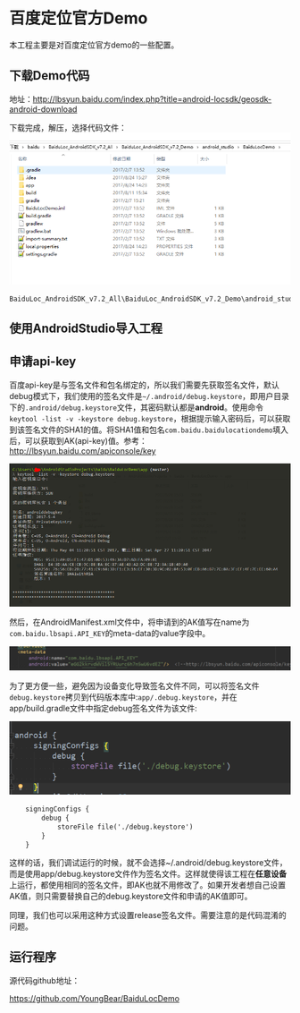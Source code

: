 # 百度定位官方Demo

本工程主要是对百度定位官方demo的一些配置。

## 下载Demo代码
地址：http://lbsyun.baidu.com/index.php?title=android-locsdk/geosdk-android-download

下载完成，解压，选择代码文件：
![选择代码文件][1]

```
BaiduLoc_AndroidSDK_v7.2_All\BaiduLoc_AndroidSDK_v7.2_Demo\android_studio\BaiduLocDemo
```

## 使用AndroidStudio导入工程

## 申请api-key

百度api-key是与签名文件和包名绑定的，所以我们需要先获取签名文件，默认debug模式下，我们使用的签名文件是`~/.android/debug.keystore`，即用户目录下的`.android/debug.keystore`文件，其密码默认都是**android**。使用命令`keytool -list -v -keystore debug.keystore`，根据提示输入密码后，可以获取到该签名文件的SHA1的值。将SHA1值和包名`com.baidu.baidulocationdemo`填入后，可以获取到AK(api-key)值。参考：http://lbsyun.baidu.com/apiconsole/key

![获取SHA1值][2]

然后，在AndroidManifest.xml文件中，将申请到的AK值写在name为`com.baidu.lbsapi.API_KEY`的meta-data的value字段中。

![设置AK值][3]

为了更方便一些，避免因为设备变化导致签名文件不同，可以将签名文件`debug.keystore`拷贝到代码版本库中:`app/.debug.keystore`，并在app/build.gradle文件中指定debug签名文件为该文件:

![设置签名文件][4]

```
    signingConfigs {
        debug {
            storeFile file('./debug.keystore')
        }
    }
```

这样的话，我们调试运行的时候，就不会选择~/.android/debug.keystore文件，而是使用app/debug.keystore文件作为签名文件。这样就使得该工程在**任意设备**上运行，都使用相同的签名文件，即AK也就不用修改了。如果开发者想自己设置AK值，则只需要替换自己的debug.keystore文件和申请的AK值即可。

同理，我们也可以采用这种方式设置release签名文件。需要注意的是代码混淆的问题。

## 运行程序

源代码github地址：

https://github.com/YoungBear/BaiduLocDemo


  [1]: https://github.com/YoungBear/BaiduLocDemo/blob/master/pngs/code_directory.png
  [2]: https://github.com/YoungBear/BaiduLocDemo/blob/master/pngs/get_debug_sha1.png
  [3]: https://github.com/YoungBear/BaiduLocDemo/blob/master/pngs/AK_Manifest.png
  [4]: https://github.com/YoungBear/BaiduLocDemo/blob/master/pngs/use_debug_keystore_in_repo.png